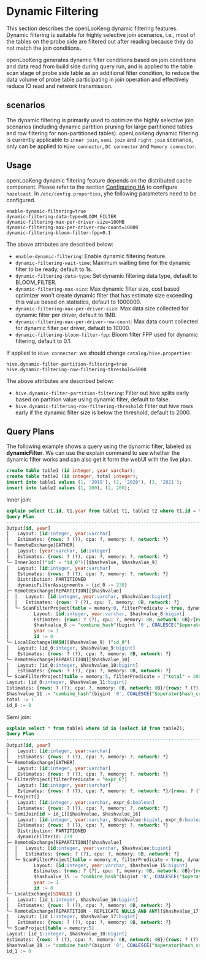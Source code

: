 # Dynamic Filtering
This section describes the openLooKeng dynamic filtering features. Dynamic filtering is suitable for highly selective join scenarios, i.e., most of the tables on the probe side are filtered out after reading because they do not match the join conditions.

openLooKeng generates dynamic filter conditions based on join conditions and data read from build side during query run, and is applied to the table scan stage of probe side table as an additional filter condition, to reduce the data volume of probe table participating in join operation and effectively reduce IO read and network transmission.

## scenarios
The dynamic filtering is primarily used to optimize the highly selective join scenarios (including dynamic partition pruning for large partitioned tables and row filtering for non-partitioned tables). openLooKeng dynamic filtering is currently applicable to `inner join`, `semi join` and `right join` scenarios, only can be applied to `Hive connector`, `DC connector` and `Memory connector`.

## Usage
openLooKeng dynamic filtering feature depends on the distributed cache component. Please refer to the section [Configuring HA](../installation/deployment-ha.md) to configure `hazelcast`.
In `/etc/config.properties`, yhe following parameters need to be configured.

``` properties
enable-dynamic-filtering=true
dynamic-filtering-data-type=BLOOM_FILTER
dynamic-filtering-max-per-driver-size=100MB
dynamic-filtering-max-per-driver-row-count=10000
dynamic-filtering-bloom-filter-fpp=0.1
```

The above attributes are described below:

- `enable-dynamic-filtering`: Enable dynamic filtering feature.
- `dynamic-filtering-wait-time`: Maximum waiting time for the dynamic filter to be ready, default to 1s. 
- `dynamic-filtering-data-type`: Set dynamic filtering data type, default to BLOOM_FILTER.
- `dynamic-filtering-max-size`: Max dynamic filter size, cost based optimizer won't create dynamic filter that has estimate size exceeding this value based on statistics, default to 1000000.
- `dynamic-filtering-max-per-driver-size`: Max data size collected for dynamic filter per driver, default to 1MB.
- `dynamic-filtering-max-per-driver-row-count`: Max data count collected for dynamic filter per driver, default to 10000.
- `dynamic-filtering-bloom-filter-fpp`: Bloom filter FPP used for dynamic filtering, default to 0.1.

If applied to `Hive connector`: we should change `catalog/hive.properties`:
``` properties
hive.dynamic-filter-partition-filtering=true
hive.dynamic-filtering-row-filtering-threshold=5000
```

The above attributes are described below:
- `hive.dynamic-filter-partition-filtering`: Filter out hive splits early based on partition value using dynamic filter, default to false.
- `hive.dynamic-filtering-row-filtering-threshold`: Filter out hive rows early if the dynamic filter size is below the threshold, default to 2000.

## Query Plans
The following example shows a query using the dynamic filter, labeled as **dynamicFilter**. We can use the explain command to see whether the dynamic filter works and can also get it form the webUI with the live plan.

``` sql
create table table1 (id integer, year varchar);
create table table2 (id integer, total integer);
insert into table1 values (1, '2019'), (2, '2020'), (3, '2021');
insert into table2 values (1, 100), (2, 200);
``` 

Inner join:

``` sql
explain select t1.id, t1.year from table1 t1, table2 t2 where t1.id = t2.id and t2.total = 200;
Query Plan
----------------------------------------------------------------------------------------------------------------------------------------------------------------------------
Output[id, year]                                                                                                                                                           
│   Layout: [id:integer, year:varchar]                                                                                                                                     
│   Estimates: {rows: ? (?), cpu: ?, memory: ?, network: ?}                                                                                                                
└─ RemoteExchange[GATHER]                                                                                                                                                  
│   Layout: [year:varchar, id:integer]                                                                                                                                  
│   Estimates: {rows: ? (?), cpu: ?, memory: ?, network: ?}                                                                                                             
└─ InnerJoin[("id" = "id_0")][$hashvalue, $hashvalue_9]                                                                                                                 
│   Layout: [id:integer, year:varchar]                                                                                                                               
│   Estimates: {rows: ? (?), cpu: ?, memory: ?, network: ?}                                                                                                          
│   Distribution: PARTITIONED                                                                                                                                        
│   dynamicFilterAssignments = {id_0 -> 238}                                                                                                                         
├─ RemoteExchange[REPARTITION][$hashvalue]                                                                                                                           
│  │   Layout: [id:integer, year:varchar, $hashvalue:bigint]                                                                                                         
│  │   Estimates: {rows: ? (?), cpu: ?, memory: 0B, network: ?}                                                                                                      
│  └─ ScanFilterProject[table = memory:0, filterPredicate = true, dynamicFilter = {238 -> "id"}]                                                                     
│         Layout: [id:integer, year:varchar, $hashvalue_8:bigint]                                                                                                    
│         Estimates: {rows: ? (?), cpu: ?, memory: 0B, network: 0B}/{rows: ? (?), cpu: ?, memory: 0B, network: 0B}/{rows: ? (?), cpu: ?, memory: 0B, network: 0B}    
│         $hashvalue_8 := "combine_hash"(bigint '0', COALESCE("$operator$hash_code"("id"), 0))                                                                       
│         year := 1                                                                                                                                                  
│         id := 0                                                                                                                                                    
└─ LocalExchange[HASH][$hashvalue_9] ("id_0")                                                                                                                        
│   Layout: [id_0:integer, $hashvalue_9:bigint]                                                                                                                   
│   Estimates: {rows: ? (?), cpu: ?, memory: 0B, network: ?}                                                                                                      
└─ RemoteExchange[REPARTITION][$hashvalue_10]                                                                                                                     
│   Layout: [id_0:integer, $hashvalue_10:bigint]                                                                                                               
│   Estimates: {rows: ? (?), cpu: ?, memory: 0B, network: ?}                                                                                                   
└─ ScanFilterProject[table = memory:5, filterPredicate = ("total" = 200)]                                                                                      
Layout: [id_0:integer, $hashvalue_11:bigint]                                                                                                            
Estimates: {rows: ? (?), cpu: ?, memory: 0B, network: 0B}/{rows: ? (?), cpu: ?, memory: 0B, network: 0B}/{rows: ? (?), cpu: ?, memory: 0B, network: 0B}
$hashvalue_11 := "combine_hash"(bigint '0', COALESCE("$operator$hash_code"("id_0"), 0))                                                                 
total := 1                                                                                                                                              
id_0 := 0
```

Semi join:

``` sql
explain select * from table1 where id in (select id from table2);
Query Plan
-------------------------------------------------------------------------------------------------------------------------------------------------------------------------------
Output[id, year]                                                                                                                                                              
│   Layout: [id:integer, year:varchar]                                                                                                                                        
│   Estimates: {rows: ? (?), cpu: ?, memory: ?, network: ?}                                                                                                                   
└─ RemoteExchange[GATHER]                                                                                                                                                     
│   Layout: [id:integer, year:varchar]                                                                                                                                     
│   Estimates: {rows: ? (?), cpu: ?, memory: ?, network: ?}                                                                                                                
└─ FilterProject[filterPredicate = "expr_6"]                                                                                                                               
│   Layout: [id:integer, year:varchar]                                                                                                                                  
│   Estimates: {rows: ? (?), cpu: ?, memory: ?, network: ?}/{rows: ? (?), cpu: ?, memory: ?, network: ?}                                                                
└─ Project[]                                                                                                                                                            
│   Layout: [id:integer, year:varchar, expr_6:boolean]                                                                                                               
│   Estimates: {rows: ? (?), cpu: ?, memory: ?, network: ?}                                                                                                          
└─ SemiJoin[id = id_1][$hashvalue, $hashvalue_16]                                                                                                                    
│   Layout: [id:integer, year:varchar, $hashvalue:bigint, expr_6:boolean]                                                                                         
│   Estimates: {rows: ? (?), cpu: ?, memory: ?, network: ?}                                                                                                       
│   Distribution: PARTITIONED                                                                                                                                     
│   dynamicFilterId: 279                                                                                                                                          
├─ RemoteExchange[REPARTITION][$hashvalue]                                                                                                                        
│  │   Layout: [id:integer, year:varchar, $hashvalue:bigint]                                                                                                      
│  │   Estimates: {rows: ? (?), cpu: ?, memory: 0B, network: ?}                                                                                                   
│  └─ ScanFilterProject[table = memory:0, filterPredicate = true, dynamicFilter = {279 -> "id"}]                                                                  
│         Layout: [id:integer, year:varchar, $hashvalue_15:bigint]                                                                                                
│         Estimates: {rows: ? (?), cpu: ?, memory: 0B, network: 0B}/{rows: ? (?), cpu: ?, memory: 0B, network: 0B}/{rows: ? (?), cpu: ?, memory: 0B, network: 0B}
│         $hashvalue_15 := "combine_hash"(bigint '0', COALESCE("$operator$hash_code"("id"), 0))                                                                   
│         year := 1                                                                                                                                               
│         id := 0                                                                                                                                                 
└─ LocalExchange[SINGLE] ()                                                                                                                                       
│   Layout: [id_1:integer, $hashvalue_16:bigint]                                                                                                               
│   Estimates: {rows: ? (?), cpu: ?, memory: 0B, network: ?}                                                                                                   
└─ RemoteExchange[REPARTITION - REPLICATE NULLS AND ANY][$hashvalue_17]                                                                                        
│   Layout: [id_1:integer, $hashvalue_17:bigint]                                                                                                            
│   Estimates: {rows: ? (?), cpu: ?, memory: 0B, network: ?}                                                                                                
└─ ScanProject[table = memory:5]                                                                                                                            
Layout: [id_1:integer, $hashvalue_18:bigint]                                                                                                         
Estimates: {rows: ? (?), cpu: ?, memory: 0B, network: 0B}/{rows: ? (?), cpu: ?, memory: 0B, network: 0B}                                             
$hashvalue_18 := "combine_hash"(bigint '0', COALESCE("$operator$hash_code"("id_1"), 0))                                                              
id_1 := 0
```
